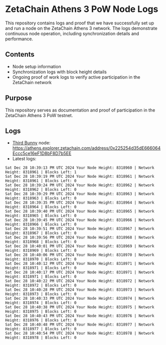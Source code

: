 # ZetaChain Athens 3 PoW Node Logs
This repository contains logs and proof that we have successfully set up and run a node on the ZetaChain Athens 3 network. The logs demonstrate continuous node operation, including synchronization details and performance.

## Contents
- Node setup information
- Synchronization logs with block height details
- Ongoing proof of work logs to verify active participation in the ZetaChain network

## Purpose
This repository serves as documentation and proof of participation in the ZetaChain Athens 3 PoW testnet.

## Logs

- [Third Bunny](https://thirdbunny.xyz/) node: https://athens.explorer.zetachain.com/address/0x225254d35dE666064Eccc5ce16eF1D8bF8D7b5EE
- Latest logs:
```
Sat Dec 28 10:39:13 PM UTC 2024 Your Node Height: 8318960 | Network Height: 8318961 | Blocks Left: 1
Sat Dec 28 10:39:19 PM UTC 2024 Your Node Height: 8318961 | Network Height: 8318961 | Blocks Left: 0
Sat Dec 28 10:39:24 PM UTC 2024 Your Node Height: 8318962 | Network Height: 8318962 | Blocks Left: 0
Sat Dec 28 10:39:29 PM UTC 2024 Your Node Height: 8318963 | Network Height: 8318963 | Blocks Left: 0
Sat Dec 28 10:39:35 PM UTC 2024 Your Node Height: 8318964 | Network Height: 8318964 | Blocks Left: 0
Sat Dec 28 10:39:40 PM UTC 2024 Your Node Height: 8318965 | Network Height: 8318965 | Blocks Left: 0
Sat Dec 28 10:39:45 PM UTC 2024 Your Node Height: 8318966 | Network Height: 8318966 | Blocks Left: 0
Sat Dec 28 10:39:51 PM UTC 2024 Your Node Height: 8318967 | Network Height: 8318967 | Blocks Left: 0
Sat Dec 28 10:39:56 PM UTC 2024 Your Node Height: 8318968 | Network Height: 8318968 | Blocks Left: 0
Sat Dec 28 10:40:01 PM UTC 2024 Your Node Height: 8318969 | Network Height: 8318969 | Blocks Left: 0
Sat Dec 28 10:40:06 PM UTC 2024 Your Node Height: 8318970 | Network Height: 8318970 | Blocks Left: 0
Sat Dec 28 10:40:12 PM UTC 2024 Your Node Height: 8318971 | Network Height: 8318971 | Blocks Left: 0
Sat Dec 28 10:40:17 PM UTC 2024 Your Node Height: 8318971 | Network Height: 8318971 | Blocks Left: 0
Sat Dec 28 10:40:22 PM UTC 2024 Your Node Height: 8318972 | Network Height: 8318972 | Blocks Left: 0
Sat Dec 28 10:40:28 PM UTC 2024 Your Node Height: 8318973 | Network Height: 8318973 | Blocks Left: 0
Sat Dec 28 10:40:33 PM UTC 2024 Your Node Height: 8318974 | Network Height: 8318974 | Blocks Left: 0
Sat Dec 28 10:40:38 PM UTC 2024 Your Node Height: 8318975 | Network Height: 8318975 | Blocks Left: 0
Sat Dec 28 10:40:43 PM UTC 2024 Your Node Height: 8318976 | Network Height: 8318976 | Blocks Left: 0
Sat Dec 28 10:40:48 PM UTC 2024 Your Node Height: 8318977 | Network Height: 8318977 | Blocks Left: 0
Sat Dec 28 10:40:54 PM UTC 2024 Your Node Height: 8318978 | Network Height: 8318978 | Blocks Left: 0
```
